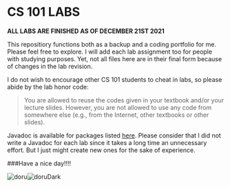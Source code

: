 # CS 101 LABS
**ALL LABS ARE FINISHED AS OF DECEMBER 21ST 2021**

This repositiory functions both as a backup and a coding portfolio for me. Please feel free to explore. I will add each lab assignment too for people with studying purposes. Yet, not all files here are in their final form because of changes in the lab revision.

I do not wish to encourage other CS 101 students to cheat in labs, so please abide by the lab honor code:
> You are allowed to reuse the codes given in your textbook and/or your lecture slides. However, you are not allowed to use any code from somewhere else (e.g., from the Internet, other textbooks or other slides).

Javadoc is available for packages listed [here](https://htmlpreview.github.io/?https://github.com/ulasdilek/labs/blob/main/out/javadoc/allpackages-index.html). Please consider that I did not write a Javadoc for each lab since it takes a long time an unnecessary effort. But I just might create new ones for the sake of experience.

###Have a nice day!!!!

![doru](https://user-images.githubusercontent.com/91346067/146985585-59e4023c-e717-41ec-bf0e-4073d78cef3c.png#gh-light-mode-only)![doruDark](https://user-images.githubusercontent.com/91346067/146986137-a9e5e479-e917-47bc-957e-3ad2f8267ba3.png#gh-dark-mode-only)
